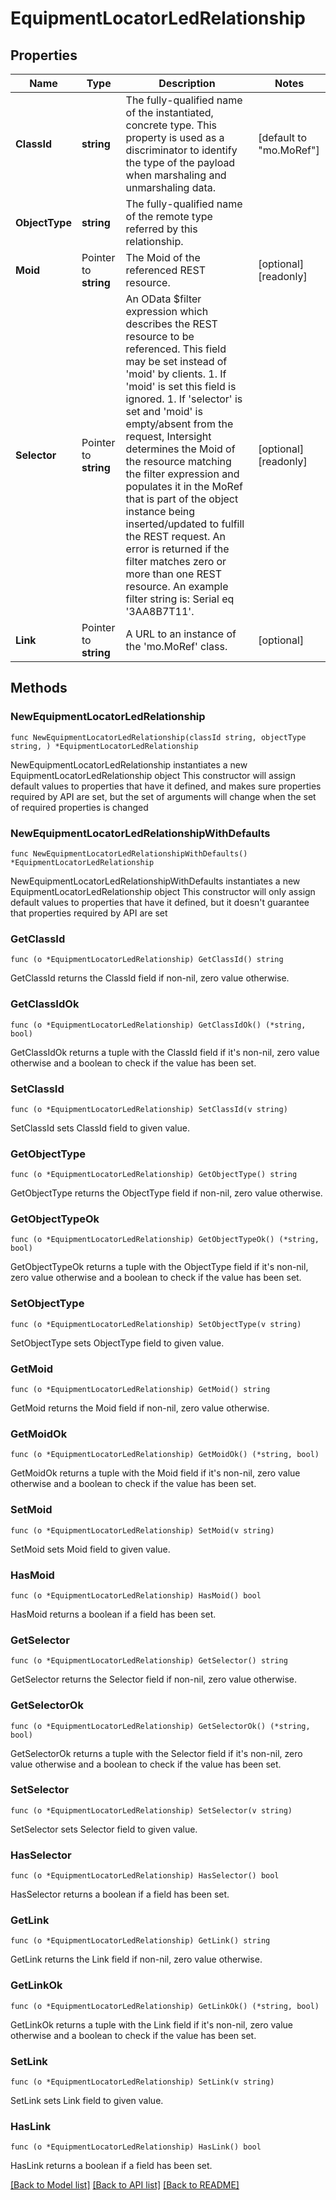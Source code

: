# EquipmentLocatorLedRelationship

## Properties

Name | Type | Description | Notes
------------ | ------------- | ------------- | -------------
**ClassId** | **string** | The fully-qualified name of the instantiated, concrete type. This property is used as a discriminator to identify the type of the payload when marshaling and unmarshaling data. | [default to "mo.MoRef"]
**ObjectType** | **string** | The fully-qualified name of the remote type referred by this relationship. | 
**Moid** | Pointer to **string** | The Moid of the referenced REST resource. | [optional] [readonly] 
**Selector** | Pointer to **string** | An OData $filter expression which describes the REST resource to be referenced. This field may be set instead of &#39;moid&#39; by clients. 1. If &#39;moid&#39; is set this field is ignored. 1. If &#39;selector&#39; is set and &#39;moid&#39; is empty/absent from the request, Intersight determines the Moid of the resource matching the filter expression and populates it in the MoRef that is part of the object instance being inserted/updated to fulfill the REST request. An error is returned if the filter matches zero or more than one REST resource. An example filter string is: Serial eq &#39;3AA8B7T11&#39;. | [optional] [readonly] 
**Link** | Pointer to **string** | A URL to an instance of the &#39;mo.MoRef&#39; class. | [optional] 

## Methods

### NewEquipmentLocatorLedRelationship

`func NewEquipmentLocatorLedRelationship(classId string, objectType string, ) *EquipmentLocatorLedRelationship`

NewEquipmentLocatorLedRelationship instantiates a new EquipmentLocatorLedRelationship object
This constructor will assign default values to properties that have it defined,
and makes sure properties required by API are set, but the set of arguments
will change when the set of required properties is changed

### NewEquipmentLocatorLedRelationshipWithDefaults

`func NewEquipmentLocatorLedRelationshipWithDefaults() *EquipmentLocatorLedRelationship`

NewEquipmentLocatorLedRelationshipWithDefaults instantiates a new EquipmentLocatorLedRelationship object
This constructor will only assign default values to properties that have it defined,
but it doesn't guarantee that properties required by API are set

### GetClassId

`func (o *EquipmentLocatorLedRelationship) GetClassId() string`

GetClassId returns the ClassId field if non-nil, zero value otherwise.

### GetClassIdOk

`func (o *EquipmentLocatorLedRelationship) GetClassIdOk() (*string, bool)`

GetClassIdOk returns a tuple with the ClassId field if it's non-nil, zero value otherwise
and a boolean to check if the value has been set.

### SetClassId

`func (o *EquipmentLocatorLedRelationship) SetClassId(v string)`

SetClassId sets ClassId field to given value.


### GetObjectType

`func (o *EquipmentLocatorLedRelationship) GetObjectType() string`

GetObjectType returns the ObjectType field if non-nil, zero value otherwise.

### GetObjectTypeOk

`func (o *EquipmentLocatorLedRelationship) GetObjectTypeOk() (*string, bool)`

GetObjectTypeOk returns a tuple with the ObjectType field if it's non-nil, zero value otherwise
and a boolean to check if the value has been set.

### SetObjectType

`func (o *EquipmentLocatorLedRelationship) SetObjectType(v string)`

SetObjectType sets ObjectType field to given value.


### GetMoid

`func (o *EquipmentLocatorLedRelationship) GetMoid() string`

GetMoid returns the Moid field if non-nil, zero value otherwise.

### GetMoidOk

`func (o *EquipmentLocatorLedRelationship) GetMoidOk() (*string, bool)`

GetMoidOk returns a tuple with the Moid field if it's non-nil, zero value otherwise
and a boolean to check if the value has been set.

### SetMoid

`func (o *EquipmentLocatorLedRelationship) SetMoid(v string)`

SetMoid sets Moid field to given value.

### HasMoid

`func (o *EquipmentLocatorLedRelationship) HasMoid() bool`

HasMoid returns a boolean if a field has been set.

### GetSelector

`func (o *EquipmentLocatorLedRelationship) GetSelector() string`

GetSelector returns the Selector field if non-nil, zero value otherwise.

### GetSelectorOk

`func (o *EquipmentLocatorLedRelationship) GetSelectorOk() (*string, bool)`

GetSelectorOk returns a tuple with the Selector field if it's non-nil, zero value otherwise
and a boolean to check if the value has been set.

### SetSelector

`func (o *EquipmentLocatorLedRelationship) SetSelector(v string)`

SetSelector sets Selector field to given value.

### HasSelector

`func (o *EquipmentLocatorLedRelationship) HasSelector() bool`

HasSelector returns a boolean if a field has been set.

### GetLink

`func (o *EquipmentLocatorLedRelationship) GetLink() string`

GetLink returns the Link field if non-nil, zero value otherwise.

### GetLinkOk

`func (o *EquipmentLocatorLedRelationship) GetLinkOk() (*string, bool)`

GetLinkOk returns a tuple with the Link field if it's non-nil, zero value otherwise
and a boolean to check if the value has been set.

### SetLink

`func (o *EquipmentLocatorLedRelationship) SetLink(v string)`

SetLink sets Link field to given value.

### HasLink

`func (o *EquipmentLocatorLedRelationship) HasLink() bool`

HasLink returns a boolean if a field has been set.


[[Back to Model list]](../README.md#documentation-for-models) [[Back to API list]](../README.md#documentation-for-api-endpoints) [[Back to README]](../README.md)


